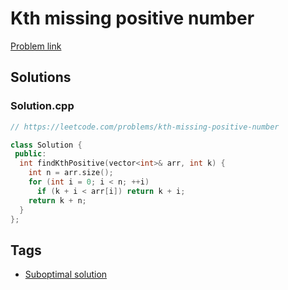 # Kth missing positive number

[Problem link](https://leetcode.com/problems/kth-missing-positive-number)

## Solutions


### Solution.cpp
```cpp
// https://leetcode.com/problems/kth-missing-positive-number

class Solution {
 public:
  int findKthPositive(vector<int>& arr, int k) {
    int n = arr.size();
    for (int i = 0; i < n; ++i)
      if (k + i < arr[i]) return k + i;
    return k + n;
  }
};
```
## Tags

* [Suboptimal solution](/README.md#Suboptimal_solution)
